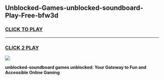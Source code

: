 
## Unblocked-Games-unblocked-soundboard-Play-Free-bfw3d
<h3>
<a href="https://premium76.site?title=unblocked-soundboard&ref=18A1">CLICK TO PLAY</a></h3>
<hr>

<h3>
<a href="https://premium76.site?title=unblocked-soundboard&ref=18A1">CLICK 2 PLAY</a>
  
</h3>

<a href="https://premium76.site?title=unblocked-soundboard&ref=18A1"><img src="https://clearcache.store/games.png"></a>


**unblocked-soundboard games unblocked: Your Gateway to Fun and Accessible Online Gaming**
